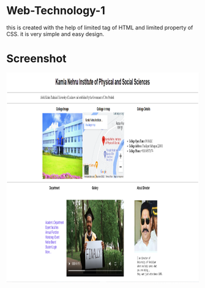# Web-Technology-1


this is created with the help of limited tag of HTML and limited property of CSS. it is very simple and easy design. 

# Screenshot
<p align="center">
  <img src="https://github.com/DevmanushRaky/web-technology/blob/master/Images/AssignmentImage.png?raw=true" width="900" height="550">
</p>

